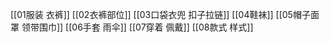 [[01服装 衣裤]]
[[02衣裤部位]]
[[03口袋衣兜 扣子拉链]]
[[04鞋袜]]
[[05帽子面罩 领带围巾]]
[[06手套 雨伞]]
[[07穿着 佩戴]]
[[08款式 样式]]














